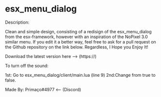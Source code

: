# esx_menu_dialog

Description:

Clean and simple design, consisting of a redisign of the esx_menu_dialog from the esx-framework, however with an inspiration of the NoPixel 3.0 similar menu. If you edit it a better way, feel free to ask for a pull request on the Github repository on the link below. Regardless, I Hope you Enjoy It!

Download the latest version here --> (https://)


To turn off the sound:

1st: Go to esx_menu_dialog/client/main.lua (line 9)
2nd:Change from true to false.

Made By: Primaço#4977        <-- (Discord)
